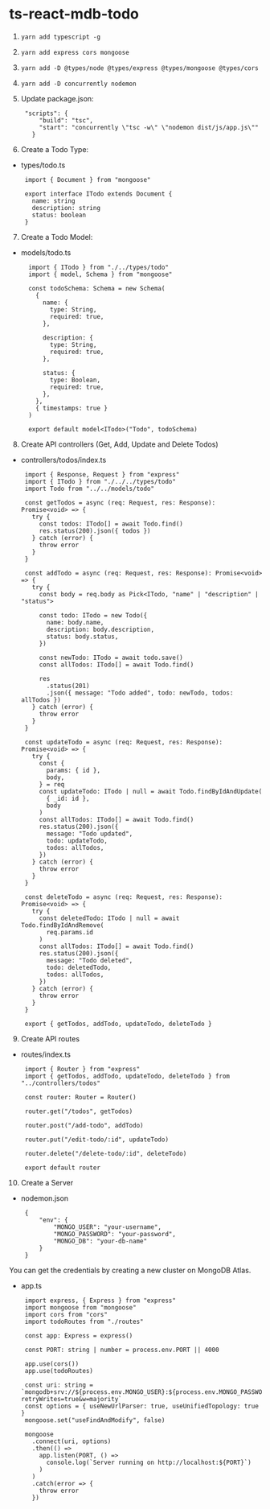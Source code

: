 # ts-react-mdb-todo

1. `yarn add typescript -g`
2. `yarn add express cors mongoose`
3. `yarn add -D @types/node @types/express @types/mongoose @types/cors`
4. `yarn add -D concurrently nodemon`
5. Update package.json: 

        "scripts": {
            "build": "tsc",
            "start": "concurrently \"tsc -w\" \"nodemon dist/js/app.js\""
          } 
 6. Create a Todo Type:
 
 - types/todo.ts
 
        import { Document } from "mongoose"

        export interface ITodo extends Document {
          name: string
          description: string
          status: boolean
        }
7. Create a Todo Model:

- models/todo.ts

        import { ITodo } from "./../types/todo"
        import { model, Schema } from "mongoose"

        const todoSchema: Schema = new Schema(
          {
            name: {
              type: String,
              required: true,
            },

            description: {
              type: String,
              required: true,
            },

            status: {
              type: Boolean,
              required: true,
            },
          },
          { timestamps: true }
        )

        export default model<ITodo>("Todo", todoSchema)
 8. Create API controllers (Get, Add, Update and Delete Todos)
 
 - controllers/todos/index.ts

        import { Response, Request } from "express"
        import { ITodo } from "./../../types/todo"
        import Todo from "../../models/todo"

        const getTodos = async (req: Request, res: Response): Promise<void> => {
          try {
            const todos: ITodo[] = await Todo.find()
            res.status(200).json({ todos })
          } catch (error) {
            throw error
          }
        }

        const addTodo = async (req: Request, res: Response): Promise<void> => {
          try {
            const body = req.body as Pick<ITodo, "name" | "description" | "status">

            const todo: ITodo = new Todo({
              name: body.name,
              description: body.description,
              status: body.status,
            })

            const newTodo: ITodo = await todo.save()
            const allTodos: ITodo[] = await Todo.find()

            res
              .status(201)
              .json({ message: "Todo added", todo: newTodo, todos: allTodos })
          } catch (error) {
            throw error
          }
        }
        
        const updateTodo = async (req: Request, res: Response): Promise<void> => {
          try {
            const {
              params: { id },
              body,
            } = req
            const updateTodo: ITodo | null = await Todo.findByIdAndUpdate(
              { _id: id },
              body
            )
            const allTodos: ITodo[] = await Todo.find()
            res.status(200).json({
              message: "Todo updated",
              todo: updateTodo,
              todos: allTodos,
            })
          } catch (error) {
            throw error
          }
        }
        
        const deleteTodo = async (req: Request, res: Response): Promise<void> => {
          try {
            const deletedTodo: ITodo | null = await Todo.findByIdAndRemove(
              req.params.id
            )
            const allTodos: ITodo[] = await Todo.find()
            res.status(200).json({
              message: "Todo deleted",
              todo: deletedTodo,
              todos: allTodos,
            })
          } catch (error) {
            throw error
          }
        }

        export { getTodos, addTodo, updateTodo, deleteTodo }
9. Create API routes

 - routes/index.ts

        import { Router } from "express"
        import { getTodos, addTodo, updateTodo, deleteTodo } from "../controllers/todos"

        const router: Router = Router()

        router.get("/todos", getTodos)

        router.post("/add-todo", addTodo)

        router.put("/edit-todo/:id", updateTodo)

        router.delete("/delete-todo/:id", deleteTodo)

        export default router
10. Create a Server
 - nodemon.json

        {
            "env": {
                "MONGO_USER": "your-username",
                "MONGO_PASSWORD": "your-password",
                "MONGO_DB": "your-db-name"
            }
        }
You can get the credentials by creating a new cluster on MongoDB Atlas.

 - app.ts

        import express, { Express } from "express"
        import mongoose from "mongoose"
        import cors from "cors"
        import todoRoutes from "./routes"

        const app: Express = express()

        const PORT: string | number = process.env.PORT || 4000

        app.use(cors())
        app.use(todoRoutes)

        const uri: string = `mongodb+srv://${process.env.MONGO_USER}:${process.env.MONGO_PASSWORD}@clustertodo.raz9g.mongodb.net/${process.env.MONGO_DB}?retryWrites=true&w=majority`
        const options = { useNewUrlParser: true, useUnifiedTopology: true }
        mongoose.set("useFindAndModify", false)

        mongoose
          .connect(uri, options)
          .then(() =>
            app.listen(PORT, () =>
              console.log(`Server running on http://localhost:${PORT}`)
            )
          )
          .catch(error => {
            throw error
          })





        
        

